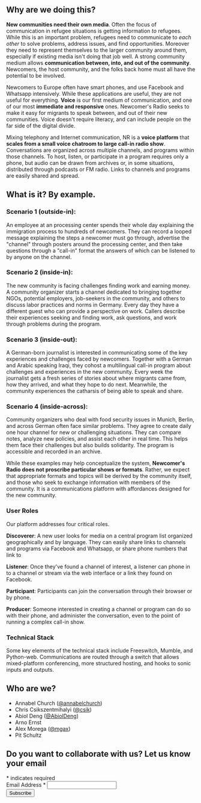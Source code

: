 
## Why are we doing this?
**New communities need their own media**.  Often the focus of communication in refugee situations is getting information _to_ refugees.  While this is an important problem, refugees need to communicate to *each other* to solve problems, address issues, and find opportunities.  Moreover they need to represent themselves to the larger community around them, especially if existing media isn't doing that job well.  A strong community medium allows **communication between, into, and out of the community**.  Newcomers, the host community, and the folks back home must all have the potential to be involved.

Newcomers to Europe often have smart phones, and use Facebook and Whatsapp intensively.  While these applications are useful, they are not useful for everything. **Voice** is our first medium of communication, and one of our most **immediate and responsive** ones.  Newcomer's Radio seeks to make it easy for migrants to speak between, and out of their new communities.  Voice doesn't require literacy, and can include people on the far side of the digital divide.

Mixing telephony and Internet communication, NR is a **voice platform** that **scales from a small voice chatroom to large call-in radio show**.  Conversations are organized across multiple channels, and programs within those channels.  To host, listen, or participate in a program requires only a phone, but audio can be drawn from archives or, in some situations, distributed through podcasts or FM radio.  Links to channels and programs are easily shared and spread.

## What is it? By example.

### Scenario 1 (outside-in):
<span class="scenario">An employee at an processing center spends their whole day explaining the immigration process to hundreds of newcomers.  They can record a looped message explaining the steps a newcomer must go through, advertise the "channel" through posters around the processing center, and then take questions through a "call-in" format the answers of which can be listened to by anyone on the channel.</span>


### Scenario 2 (inside-in):
<span class="scenario">The new community is facing challenges finding work and earning money.  A community organizer starts a channel dedicated to bringing together NGOs, potential employers, job-seekers in the community, and others to discuss labor practices and norms in Germany.  Every day they have a different guest who can provide a perspective on work.  Callers describe their experiences seeking and finding work, ask questions, and work through problems during the program.</span>

### Scenario 3 (inside-out):
<span class="scenario">A German-born journalist is interested in communicating some of the key experiences and challenges faced by newcomers.  Together with a German and Arabic speaking Iraqi, they cohost a multilingual call-in program about challenges and experiences in the new community.  Every week the journalist gets a fresh series of stories about where migrants came from, how they arrived, and what they hope to do next.  Meanwhile, the community experiences the catharsis of being able to speak and share.</span>

### Scenario 4 (inside-across):
<span class="scenario">Community organizers who deal with food security issues in Munich, Berlin, and across German often face similar problems.  They agree to create daily one hour channel for new or challenging situations.  They can compare notes, analyze new policies, and assist each other in real time.  This helps them face their challenges but also builds solidarity.  The program is accessible and recorded in an archive.</span>

While these examples may help conceptualize the system, **Newcomer's Radio does not proscribe particular shows or formats**.  Rather, we expect that appropriate formats and topics will be derived by the community itself, and those who seek to exchange information with members of the community.  It is a communications platform with affordances designed for the new community.

### User Roles
Our platform addresses four critical roles.

**Discoverer**: A new user looks for media on a central program list organized geographically and by language.  They can easily share links to channels and programs via Facebook and Whatsapp, or share phone numbers that link to

**Listener**: Once they've found a channel of interest, a listener can phone in to a channel or stream via the web interface or a link they found on Facebook.

**Participant**: Participants can join the conversation through their browser or by phone.

**Producer**: Someone interested in creating a channel or program can do so with their phone, and administer the conversation, even to the point of running a complex call-in show.

### Technical Stack
Some key elements of the technical stack include Freeswitch, Mumble, and Python-web.  Communications are routed through a switch that allows mixed-platform conferencing, more structured hosting, and hooks to sonic inputs and outputs.

## Who are we?

* Annabel Church ([@annabelchurch](https://twitter.com/annabelchurch))
* Chris Csikszentmihalyi ([@csik](https://twitter.com/csik))
* Abiol Deng ([@AbiolDeng](https://twitter.com/AbiolDeng))
* Arno Ernst
* Alex Morega ([@mgax](https://twitter.com/mgax))
* Pit Schultz


## Do you want to collaborate with us? Let us know your email
<!-- Begin MailChimp Signup Form -->
<link href="//cdn-images.mailchimp.com/embedcode/classic-081711.css" rel="stylesheet" type="text/css">
<style type="text/css">

    /* Add your own MailChimp form style overrides in your site stylesheet or in this style block.
       We recommend moving this block and the preceding CSS link to the HEAD of your HTML file. */
</style>
<div id="mc_embed_signup">
<form action="//grep.us5.list-manage.com/subscribe/post?u=e24202bb49d7e6ed74758380c&amp;id=112f445342" method="post" id="mc-embedded-subscribe-form" name="mc-embedded-subscribe-form" class="validate" target="_blank" novalidate>
    <div id="mc_embed_signup_scroll">
<div class="indicates-required"><span class="asterisk">*</span> indicates required</div>
<div class="mc-field-group">
    <label for="mce-EMAIL">Email Address  <span class="asterisk">*</span>
</label>
    <input type="email" value="" name="EMAIL" class="required email" id="mce-EMAIL">
</div>
    <div id="mce-responses" class="clear">
        <div class="response" id="mce-error-response" style="display:none"></div>
        <div class="response" id="mce-success-response" style="display:none"></div>
    </div>    <!-- real people should not fill this in and expect good things - do not remove this or risk form bot signups-->
    <div style="position: absolute; left: -5000px;"><input type="text" name="b_e24202bb49d7e6ed74758380c_112f445342" tabindex="-1" value=""></div>
    <div class="clear"><input type="submit" value="Subscribe" name="subscribe" id="mc-embedded-subscribe" class="button"></div>
    </div>
</form>
</div>
<script type='text/javascript' src='//s3.amazonaws.com/downloads.mailchimp.com/js/mc-validate.js'></script><script type='text/javascript'>(function($) {window.fnames = new Array(); window.ftypes = new Array();fnames[0]='EMAIL';ftypes[0]='email';fnames[1]='FNAME';ftypes[1]='text';fnames[2]='LNAME';ftypes[2]='text';}(jQuery));var $mcj = jQuery.noConflict(true);</script>
<!--End mc_embed_signup-->

